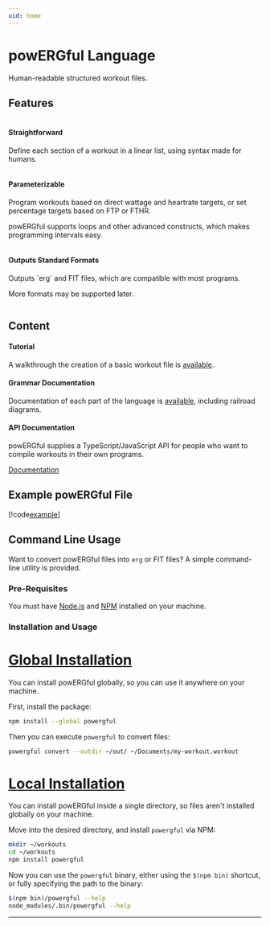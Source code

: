 ```yaml
---
uid: home
---
```

<link rel="stylesheet" href="./css/milligram.min.css">

# powERGful Language

Human-readable structured workout files.

## Features

<div class="container">
<div class="row">

<div class="column">
<h4>Straightforward</h4>
<p>
Define each section of a workout in a linear list,
using syntax made for humans.
</p>
</div>

<div class="column">
<h4>Parameterizable</h4>
<p>
Program workouts based on direct wattage and heartrate targets,
or set percentage targets based on FTP or FTHR.
</p>
<p>
powERGful supports loops and other advanced constructs, which makes programming intervals easy.
</p>
</div>

<div class="column">
<h4>Outputs Standard Formats</h4>
<p>
Outputs `erg` and FIT files, which are compatible with most programs.
</p>
<p>
More formats may be supported later.
</p>
</div>

</div></div>

## Content

#### Tutorial

A walkthrough the creation of a basic workout file
is [available](xref:tutorial-landing).

#### Grammar Documentation

Documentation of each part of the language is [available](xref:grammar-landing), including railroad diagrams.

#### API Documentation

powERGful supplies a TypeScript/JavaScript API for people who want to compile workouts in their own programs.

[Documentation](xref:api-landing)

## Example powERGful File

[!code[example](./code/example.workout "Example powERGful File")]

## Command Line Usage

Want to convert powERGful files into `erg` or FIT files?  A simple command-line utility is provided.

### Pre-Requisites

You must have [Node.js][] and [NPM][] installed on your machine.

### Installation and Usage

# [Global Installation](#tab/install-global)

You can install powERGful globally, so you can use it anywhere on your machine.

First, install the package:

```sh
npm install --global powergful
```

Then you can execute `powergful` to convert files:

```sh
powergful convert --outdir ~/out/ ~/Documents/my-workout.workout
```

# [Local Installation](#tab/install-local)

You can install powERGful inside a single directory, so files aren't installed globally on your machine.

Move into the desired directory, and install `powergful` via NPM:

```sh
mkdir ~/workouts
cd ~/workouts
npm install powergful
```

Now you can use the `powergful` binary, either using the `$(npm bin)` shortcut, or fully specifying the path to the binary:

```sh
$(npm bin)/powergful --help
node_modules/.bin/powergful --help
```

***

[Node.js]: https://nodejs.org/en/
[NPM]: https://www.npmjs.com/
